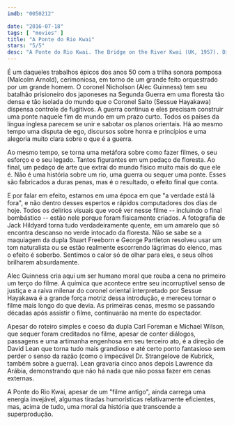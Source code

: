 ```yaml
---
imdb: "0050212"

date: "2016-07-18"
tags: [ "movies" ]
title: "A Ponte do Rio Kwai"
stars: "5/5"
desc: "A Ponte do Rio Kwai. The Bridge on the River Kwai (UK, 1957). Dirigido por David Lean. Escrito por Pierre Boulle, Carl Foreman, Michael Wilson. Com William Holden, Alec Guinness, Jack Hawkins, Sessue Hayakawa, James Donald, Geoffrey Horne, André Morell, Peter Williams, John Boxer."
---
```

É um daqueles trabalhos épicos dos anos 50 com a trilha sonora pomposa (Malcolm Arnold), cerimoniosa, em torno de um grande feito orquestrado por um grande homem. O coronel Nicholson (Alec Guinness) tem seu batalhão prisioneiro dos japoneses na Segunda Guerra em uma floresta tão densa e tão isolada do mundo que o Coronel Saito (Sessue Hayakawa) dispensa controle de fugitivos. A guerra continua e eles precisam construir uma ponte naquele fim de mundo em um prazo curto. Todos os países da língua inglesa parecem se unir e sabotar os planos orientais. Há ao mesmo tempo uma disputa de ego, discursos sobre honra e princípios e uma alegoria muito clara sobre o que é a guerra.

Ao mesmo tempo, se torna uma metáfora sobre como fazer filmes, o seu esforço e o seu legado. Tantos figurantes em um pedaço de floresta. Ao final, um pedaço de arte que extrai do mundo físico muito mais do que ele é. Não é uma história sobre um rio, uma guerra ou sequer uma ponte. Esses são fabricados a duras penas, mas é o resultado, o efeito final que conta.

E por falar em efeito, estamos em uma época em que "a verdade está lá fora", e não dentro desses espertos e rápidos computadores dos dias de hoje. Todos os delírios visuais que você ver nesse filme -- incluindo o final bombástico -- estão nele porque foram fisicamente criados. A fotografia de Jack Hildyard torna tudo verdadeiramente quente, em um amarelo que só encontra descanso no verde intocado da floresta. Não se sabe se a maquiagem da dupla Stuart Freeborn e George Partleton resolveu usar um tom naturalista ou se estão realmente escorrendo lágrimas do elenco, mas o efeito é soberbo. Sentimos o calor só de olhar para eles, e seus olhos brilharem absurdamente.

Alec Guinness cria aqui um ser humano moral que rouba a cena no primeiro um terço do filme. A química que acontece entre seu incorruptível senso de justiça e a raiva milenar do coronel oriental interpretado por Sessue Hayakawa é a grande força motriz dessa introdução, e mereceu tornar o filme mais longo do que devia. As primeiras cenas, mesmo se passando décadas após assistir o filme, continuarão na mente do espectador.

Apesar do roteiro simples e coeso da dupla Carl Foreman e Michael Wilson, que sequer foram creditados no filme, apesar de conter diálogos, passagens e uma artimanha engenhosa em seu terceiro ato, é a direção de David Lean que torna tudo mais grandioso e até certo ponto fantasioso sem perder o senso da razão (como o impecável Dr. Strangelove de Kubrick, também sobre a guerra). Lean gravaria cinco anos depois Lawrence da Arábia, demonstrando que não há nada que não possa fazer em cenas externas.

A Ponte do Rio Kwai, apesar de um "filme antigo", ainda carrega uma energia invejável, algumas tiradas humorísticas relativamente eficientes, mas, acima de tudo, uma moral da história que transcende a superprodução.
